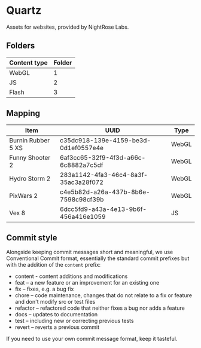 # Quartz
Assets for websites, provided by NightRose Labs.

## Folders
Content type|Folder
---|---
WebGL|1
JS|2
Flash|3

## Mapping
Item|UUID|Type
---|---|---
Burnin Rubber 5 XS|c35dc918-139e-4159-be3d-0d1ef0557e4e|WebGL
Funny Shooter 2|6af3cc65-32f9-4f3d-a66c-6c8882a7c5df|WebGL
Hydro Storm 2|283a1142-4fa3-46c4-8a3f-35ac3a28f072|WebGL
PixWars 2|c4e5b82d-a26a-437b-8b6e-7598c98cf39b|WebGL
Vex 8|6dcc5fd9-a43a-4e13-9b6f-456a416e1059|JS

## Commit style
Alongside keeping commit messages short and meaningful, we use Conventional Commit format, essentially the standard commit prefixes but with the addition of the `content` prefix:
- content - content additions and modifications
- feat – a new feature or an improvement for an existing one
- fix – fixes, e.g. a bug fix
- chore – code maintenance, changes that do not relate to a fix or feature and don't modify src or test files
- refactor – refactored code that neither fixes a bug nor adds a feature
- docs – updates to documentation
- test – including new or correcting previous tests
- revert – reverts a previous commit

If you need to use your own commit message format, keep it tasteful.